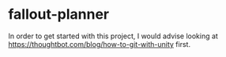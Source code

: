 ﻿# fallout-planner

In order to get started with this project, I would advise looking at https://thoughtbot.com/blog/how-to-git-with-unity first.
